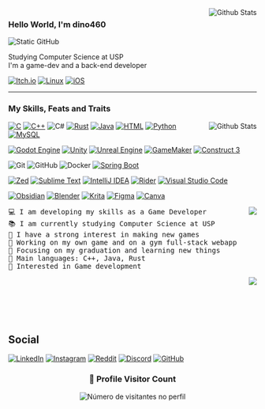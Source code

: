 <img href="https://github.com/dino460" align='right' src="https://github-readme-stats.vercel.app/api?username=dino460&theme=dark&hide_border=false&include_all_commits=true&show_icons=true" alt="Github Stats" />

### Hello World, I'm dino460

<img src="https://img.shields.io/static/v1?label=Overview&message=dino460&theme=dark&style=for-the-badge&logo=GitHub&link=https://github.com/dino460" alt="Static GitHub" />
<p>Studying Computer Science at USP<br/> I'm a game-dev and a back-end developer</p>

[![Itch.io](https://img.shields.io/badge/itch.io-%23FF0B34.svg?logo=Itch.io&logoColor=white)](https://dino460.itch.io/)
[![Linux](https://img.shields.io/badge/Linux-FCC624?logo=linux&logoColor=black)](#)
[![iOS](https://img.shields.io/badge/iOS-000000?&logo=apple&logoColor=white)](#)

---
### My Skills, Feats and Traits
<img align="right" src="https://github-readme-stats.vercel.app/api/top-langs/?username=dino460&theme=dark&hide_border=false&include_all_commits=true&count_private=true&layout=compact" alt="Github Stats" />

[![C](https://img.shields.io/badge/C-00599C?logo=c&logoColor=white)](#)
[![C++](https://img.shields.io/badge/C++-%2300599C.svg?logo=c%2B%2B&logoColor=white)](#)
![C#](https://custom-icon-badges.demolab.com/badge/C%23-%23239120.svg?logo=cshrp&logoColor=white)
[![Rust](https://img.shields.io/badge/Rust-%23000000.svg?e&logo=rust&logoColor=white)](#)
[![Java](https://img.shields.io/badge/Java-%23ED8B00.svg?logo=openjdk&logoColor=white)](#)
[![HTML](https://img.shields.io/badge/HTML-%23E34F26.svg?logo=html5&logoColor=white)](#)
[![Python](https://img.shields.io/badge/Python-3776AB?logo=python&logoColor=fff)](#)
[![MySQL](https://img.shields.io/badge/MySQL-4479A1?logo=mysql&logoColor=fff)](#)

[![Godot Engine](https://img.shields.io/badge/Godot-%23FFFFFF.svg?logo=godot-engine)](#)
[![Unity](https://img.shields.io/badge/Unity-%23000000.svg?logo=unity&logoColor=white)](#)
[![Unreal Engine](https://img.shields.io/badge/Unreal%20Engine-%23313131.svg?logo=unrealengine&logoColor=white)](#)
[![GameMaker](https://img.shields.io/badge/GameMaker-000?logo=gamemaker&logoColor=fff)](#)
[![Construct 3](https://img.shields.io/badge/Construct%203-00FFDA?logo=construct3&logoColor=000&)](#)

![Git](https://img.shields.io/badge/-Git-333333?style=flat&logo=git)
![GitHub](https://img.shields.io/badge/-GitHub-333333?style=flat&logo=github)
![Docker](https://img.shields.io/badge/-Docker-333333?style=flat&logo=docker)
[![Spring Boot](https://img.shields.io/badge/Spring%20Boot-6DB33F?logo=springboot&logoColor=fff)](#)

[![Zed](https://img.shields.io/badge/Zed-white?logo=zedindustries&logoColor=084CCF)](#)
[![Sublime Text](https://img.shields.io/badge/Sublime%20Text-%23575757.svg?logo=sublime-text&logoColor=important)](#)
[![IntelliJ IDEA](https://img.shields.io/badge/IntelliJIDEA-000000.svg?logo=intellij-idea&logoColor=white)](#)
[![Rider](https://img.shields.io/badge/Rider-000?logo=rider&logoColor=fff)](#)
[![Visual Studio Code](https://custom-icon-badges.demolab.com/badge/Visual%20Studio%20Code-0078d7.svg?logo=vsc&logoColor=white)](#)

[![Obsidian](https://img.shields.io/badge/Obsidian-%23483699.svg?&logo=obsidian&logoColor=white)](#)
[![Blender](https://img.shields.io/badge/Blender-%23F5792A.svg?logo=blender&logoColor=white)](#)
[![Krita](https://img.shields.io/badge/Krita-203759?logo=krita&logoColor=EEF37B)](#)
[![Figma](https://img.shields.io/badge/Figma-F24E1E?logo=figma&logoColor=white)](#)
[![Canva](https://img.shields.io/badge/Canva-%2300C4CC.svg?&logo=Canva&logoColor=white)](#)

<img align='right' src="https://github-readme-stats.vercel.app/api/pin/?username=dino460&repo=scheduled-npc-interaction-system&theme=dark">
<pre align='left'>
💻 I am developing my skills as a Game Developer
📚 I am currently studying Computer Science at USP
📝 I have a strong interest in making new games
🔭 Working on my own game and on a gym full-stack webapp
🌱 Focusing on my graduation and learning new things
🌟 Main languages: C++, Java, Rust
🚩 Interested in Game development
</pre> <img align='right' src="https://github-readme-stats.vercel.app/api/pin/?username=dino460&repo=Synchronicity&theme=dark">
<p><br/><br/><br/><br/><br/></p>

<!--<img align='center' src="https://github.com/StefanosSt/StefanosSt/blob/main/github-user-contribution.svg" alt="snake">
-->
## Social

[![LinkedIn](https://custom-icon-badges.demolab.com/badge/LinkedIn-0A66C2?logo=linkedin-white&logoColor=fff)](www.linkedin.com/in/raphael-zoega-cali-gomes)
[![Instagram](https://img.shields.io/badge/Instagram-%23E4405F.svg?logo=Instagram&logoColor=white)](https://www.instagram.com/the_dino460/)
[![Reddit](https://img.shields.io/badge/Reddit-FF4500?logo=reddit&logoColor=white)](https://www.reddit.com/user/dino460)
[![Discord](https://img.shields.io/badge/Discord-%235865F2.svg?&logo=discord&logoColor=white)](https://discordapp.com/users/dino460)
[![GitHub](https://img.shields.io/github/followers/dino460?label=follow&style=social)](https://github.com/dino460)

<!-- [![Gmail Badge](https://img.shields.io/badge/-raphael.z.cali@gmail.com-006bed?style=flat-square&logo=Gmail&logoColor=white&link=mailto:raphael.z.cali@gmail.com)](mailto:raphael.z.cali@gmail.com) -->

<!-- PROFILE VISITOR COUNT -->
<div align="center">
    <h3><b>📍 Profile Visitor Count</b></h3>
</div>

<p align="center">
    <img
        src="https://profile-counter.glitch.me/dino460/count.svg"    
        alt="Número de visitantes no perfil"
    />
</p>

<!--



-->
